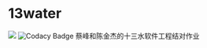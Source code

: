 # 13water
![](https://img.shields.io/badge/Hey!-Bro~-red)
![Codacy Badge](https://api.codacy.com/project/badge/Grade/06f784b0e0f543969c50d50d7a93b4b7)
蔡峰和陈金杰的十三水软件工程结对作业  
